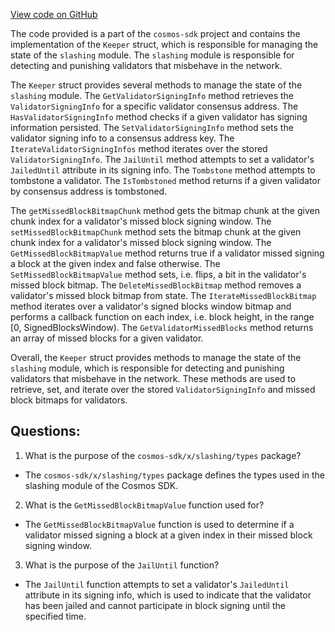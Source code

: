 [View code on GitHub](https://github.com/cosmos/cosmos-sdk/blob/main/x/slashing/keeper/signing_info.go)

The code provided is a part of the `cosmos-sdk` project and contains the implementation of the `Keeper` struct, which is responsible for managing the state of the `slashing` module. The `slashing` module is responsible for detecting and punishing validators that misbehave in the network. 

The `Keeper` struct provides several methods to manage the state of the `slashing` module. The `GetValidatorSigningInfo` method retrieves the `ValidatorSigningInfo` for a specific validator consensus address. The `HasValidatorSigningInfo` method checks if a given validator has signing information persisted. The `SetValidatorSigningInfo` method sets the validator signing info to a consensus address key. The `IterateValidatorSigningInfos` method iterates over the stored `ValidatorSigningInfo`. The `JailUntil` method attempts to set a validator's `JailedUntil` attribute in its signing info. The `Tombstone` method attempts to tombstone a validator. The `IsTombstoned` method returns if a given validator by consensus address is tombstoned. 

The `getMissedBlockBitmapChunk` method gets the bitmap chunk at the given chunk index for a validator's missed block signing window. The `setMissedBlockBitmapChunk` method sets the bitmap chunk at the given chunk index for a validator's missed block signing window. The `GetMissedBlockBitmapValue` method returns true if a validator missed signing a block at the given index and false otherwise. The `SetMissedBlockBitmapValue` method sets, i.e. flips, a bit in the validator's missed block bitmap. The `DeleteMissedBlockBitmap` method removes a validator's missed block bitmap from state. The `IterateMissedBlockBitmap` method iterates over a validator's signed blocks window bitmap and performs a callback function on each index, i.e. block height, in the range [0, SignedBlocksWindow). The `GetValidatorMissedBlocks` method returns an array of missed blocks for a given validator.

Overall, the `Keeper` struct provides methods to manage the state of the `slashing` module, which is responsible for detecting and punishing validators that misbehave in the network. These methods are used to retrieve, set, and iterate over the stored `ValidatorSigningInfo` and missed block bitmaps for validators.
## Questions: 
 1. What is the purpose of the `cosmos-sdk/x/slashing/types` package?
- The `cosmos-sdk/x/slashing/types` package defines the types used in the slashing module of the Cosmos SDK.

2. What is the `GetMissedBlockBitmapValue` function used for?
- The `GetMissedBlockBitmapValue` function is used to determine if a validator missed signing a block at a given index in their missed block signing window.

3. What is the purpose of the `JailUntil` function?
- The `JailUntil` function attempts to set a validator's `JailedUntil` attribute in its signing info, which is used to indicate that the validator has been jailed and cannot participate in block signing until the specified time.